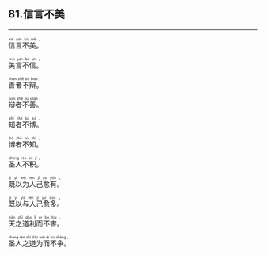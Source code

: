 ## 81.信言不美
---


<ruby><rb> 信言不美。 </rb> <rt> xìn  yán  bù  měi 。</rt>
</ruby>

<ruby><rb> 美言不信。 </rb> <rt> měi  yán  bù  xìn 。</rt>
</ruby>

<ruby><rb> 善者不辩。 </rb> <rt> shàn  zhě  bù  biàn 。</rt>
</ruby>

<ruby><rb> 辩者不善。 </rb> <rt> biàn  zhě  bù  shàn 。</rt>
</ruby>

<ruby><rb> 知者不博。 </rb> <rt> zhī  zhě  bù  bó 。</rt>
</ruby>

<ruby><rb> 博者不知。 </rb> <rt> bó  zhě  bù  zhī 。</rt>
</ruby>

<ruby><rb> 圣人不积。 </rb> <rt> shèng  rén  bù  jī 。</rt>
</ruby>

<ruby><rb> 既以为人己愈有。 </rb> <rt> jì  yǐ  wéi  rén  jǐ  yù  yǒu 。</rt>
</ruby>

<ruby><rb> 既以与人己愈多。 </rb> <rt> jì  yǐ  yú  rén  jǐ  yù  duō 。</rt>
</ruby>

<ruby><rb> 天之道利而不害。 </rb> <rt> tiān  zhī  dào  lì  ér  bù  hài 。</rt>
</ruby>

<ruby><rb> 圣人之道为而不争。 </rb> <rt> shèng  rén  zhī  dào  wèi  ér  bù  zhēng 。</rt>
</ruby>

<ruby><rb>  </rb> <rt></rt>
</ruby>

